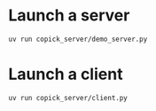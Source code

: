 # Launch a server

```
uv run copick_server/demo_server.py
```

# Launch a client

```
uv run copick_server/client.py
```
